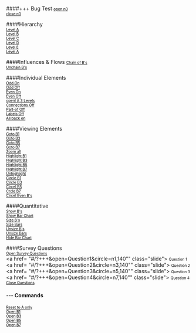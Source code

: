 ####+++ Bug Test
<a href=	"#/?+++&open=n0"		class="slide">  <span style="color:black; font-size:10px">open n0</span> </a>     <br>
<a href=	"#/?+++&close=n0"		class="slide">  <span style="color:black; font-size:10px">close n0</span> </a>     <br>

####Hierarchy		
<a href=	"#/?on=Map&panx=1000&pany=1000&zoom=2.0"		class="slide">  <span style="color:black; font-size:10px">Level A</span> </a>     <br>
<a href=	"#/?---&open=n0&closeall=n1&panx=1000&pany=1000&zoom=2.0"		class="slide">  <span style="color:black; font-size:10px">Level B</span> </a>     <br>
<a href=	"#/?---&open=n0&closeall=n1&open=n1&panx=1000&pany=630&zoom=2.5"		class="slide">  <span style="color:black; font-size:10px">Level C</span> </a>     <br>
<a href=	"#/?+++&open=n0&open=n1&open=n1-1&open=n1-2&open=n1-3&open=n1-4&panx=1000&pany=630&zoom=2.5"		class="slide">  <span style="color:black; font-size:10px">Level D</span> </a>     <br>
<a href=	"#/?+++&open=n0&open=n1&openall=n1-1&openall=n1-2&openall=n1-3&openall=n1-4&panx=1000&pany=630&zoom=2.5"		class="slide">  <span style="color:black; font-size:10px">Level E</span> </a>     <br>
<a href=	"#/?on=Map&panx=1000&pany=1000&zoom=2.0"		class="slide">  <span style="color:black; font-size:10px">Level A</span> </a>     <br>
<!--
<a href=	"#/?---&on=Map&openall=n0&panx=1000&pany=1000&zoom=1.2"		class="slide">  <span style="color:black; font-size:10px">Open All A</span> </a>     <br>
<a href=	"#/?---&on=Map&closeall=n0&panx=1000&pany=1000&zoom=1.2"		class="slide">  <span style="color:black; font-size:10px">Close All A</span> </a>     <br>
-->

####Influences & Flows
<a href=	"#/?+++&trace=n1,1,7&panx=1000&pany=1000&zoom=2.4"		class="slide">  <span style="color:black; font-size:10px">Chain of B's</span> </a>     <br>
<a href=	"#/?+++&untrace=n8,0.4,8&panx=1000&pany=1000&zoom=2.4"		class="slide">  <span style="color:black; font-size:10px">Unchain B's</span> </a>     <br>

####Individual Elements		
<a href=	"#/?---&on=Map&classOn=odd&panx=1000&pany=1000&zoom=1.2"		class="slide">  <span style="color:black; font-size:10px">Odd On</span> </a>     <br>
<a href=	"#/?---&on=Map&classOff=odd&panx=1000&pany=1000&zoom=1.2"		class="slide">  <span style="color:black; font-size:10px">Odd Off</span> </a>     <br>
<a href=	"#/?---&on=Map&classOn=even&panx=1000&pany=1000&zoom=1.2"		class="slide">  <span style="color:black; font-size:10px">Even On</span> </a>     <br>
<a href=	"#/?---&on=Map&classOff=even&panx=1000&pany=1000&zoom=1.2"		class="slide">  <span style="color:black; font-size:10px">Even Off</span> </a>     <br>
<a href=	"#/?---&on=Map&openl=n0,2,1.6&panx=1000&pany=1000&zoom=1.2"		class="slide">  <span style="color:black; font-size:10px">openl A 3 Levels</span> </a>     <br>
<a href=	"#/?+++&fade='.connection',1,f,0.0&panx=1000&pany=1000&zoom=1.2"		class="slide">  <span style="color:black; font-size:10px">Connections Off</span> </a>     <br>
<a href=	"#/?+++&fade='.partof',1,f,0.0&panx=1000&pany=1000&zoom=1.2"		class="slide">  <span style="color:black; font-size:10px">Part-of Off</span> </a>     <br>
<a href=	"#/?+++&fade='.label',1,f,0.0&panx=1000&pany=1000&zoom=1.2"		class="slide">  <span style="color:black; font-size:10px">Labels Off</span> </a>     <br>
<a href=	"#/?+++&fade='.label',1,f,1.0&fade='.partof',1,f,1.0&fade='.connection',1,f,1.0&panx=1000&pany=1000&zoom=1.2"		class="slide">  <span style="color:black; font-size:10px">All back on</span> </a>     <br>

####Viewing Elements		
<a href=	"#/?+++&openl=n0,2,1.6&gotoz=n1"		class="slide">  <span style="color:black; font-size:10px">Goto B1</span> </a>     <br>
<a href=	"#/?+++&gotoz=n3"		class="slide">  <span style="color:black; font-size:10px">Goto B3</span> </a>     <br>
<a href=	"#/?+++&gotoz=n5"		class="slide">  <span style="color:black; font-size:10px">Goto B5</span> </a>     <br>
<a href=	"#/?+++&gotoz=n7"		class="slide">  <span style="color:black; font-size:10px">Goto B7</span> </a>     <br>
<a href=	"#/?+++&gotoz=n0"		class="slide">  <span style="color:black; font-size:10px">Zoom all</span> </a>     <br>
<a href=	"#/?+++&togglehlt=n1"		class="slide">  <span style="color:black; font-size:10px">Highlight B1</span> </a>     <br>
<a href=	"#/?+++&togglehlt=n3"		class="slide">  <span style="color:black; font-size:10px">Highlight B3</span> </a>     <br>
<a href=	"#/?+++&togglehlt=n5"		class="slide">  <span style="color:black; font-size:10px">Highlight B5</span> </a>     <br>
<a href=	"#/?+++&togglehlt=n7"		class="slide">  <span style="color:black; font-size:10px">Highlight B7</span> </a>     <br>
<a href=	"#/?+++&unhlt=all"		class="slide">  <span style="color:black; font-size:10px">Unhighlight</span> </a>     <br>
<a href=	"#/?+++&circle=n1,60"		class="slide">  <span style="color:black; font-size:10px">Circle B1</span> </a>     <br>
<a href=	"#/?+++&circle=n3,60"		class="slide">  <span style="color:black; font-size:10px">Circle B3</span> </a>     <br>
<a href=	"#/?+++&circle=n5,60"		class="slide">  <span style="color:black; font-size:10px">Circel B5</span> </a>     <br>
<a href=	"#/?+++&circle=n7,60"		class="slide">  <span style="color:black; font-size:10px">Crcle B7</span> </a>     <br>
<a href=	"#/?+++&circle=n2,60&circle=n4,60&circle=n6,60&circle=n8,60"		class="slide">  <span style="color:black; font-size:10px">Circel Even B's</span> </a>     <br>
	
####Quantitative		
<a href=	"#/?on=Map&staggerKind=on,n1,0.05,n2,0.05,n3,0.05,n4,0.05,n5,0.05,n6,0.05,n7,0.05,n8,0.05&panx=1000&pany=1000&zoom=1.2"		class="slide">  <span style="color:black; font-size:10px">Show B's</span> </a>     <br>
<a href=	"#/?+++&on=Map&open=BarChart&panx=1000&pany=1265&zoom=1.2"		class="slide">  <span style="color:black; font-size:10px">Show Bar Chart</span> </a>     <br>
<a href=	"#/?+++&on=Map&size=n1,2,1.8,1.8&size=n2,2,0.8,0.8&size=n3,2,0.6,0.6&size=n4,2,1.6,1.6&size=n5,2,1.2,1.2&size=n6,2,0.5,0.5&size=n7,2,1.1,1.1&size=n8,2,0.7,0.7&panx=1000&pany=1265&zoom=1.2"		class="slide">  <span style="color:black; font-size:10px">Size B's</span> </a>     <br>
<a href=	"#/?+++&on=Map&size=Bar1,2,1,1.8,50,100,50,100&size=Bar2,2,1,0.8,50,100&size=Bar3,2,1,0.6,50,100&size=Bar4,2,1,1.6,50,100&size=Bar5,2,1,1.2,50,100&size=Bar6,2,1,0.5,50,100&size=Bar7,2,1,1.1,50,100&size=Bar8,2,1,0.7,50,100&panx=1000&pany=1265&zoom=1.2"		class="slide">  <span style="color:black; font-size:10px">Size Bars</span> </a>     <br>
<a href=	"#/?+++&on=Map&size=n1,2,1.0,1.0&size=n2,2,1.0,1.0&size=n3,2,1.0,1.0&size=n4,2,1.0,1.0&size=n5,2,1.0,1.0&size=n6,2,1.0,1.0&size=n7,2,1.0,1.0&size=n8,2,1.0,1.0&panx=1000&pany=1265&zoom=1.2"		class="slide">  <span style="color:black; font-size:10px">Unsize B's</span> </a>     <br>
<a href=	"#/?+++&on=Map&size=Bar1,2,1.0,1.0,50,100&size=Bar2,2,1.0,1.0,50,100&size=Bar3,2,1.0,1.0,50,100&size=Bar4,2,1.0,1.0,50,100&size=Bar5,2,1.0,1.0,50,100&size=Bar6,2,1.0,1.0,50,100&size=Bar7,2,1.0,1.0,50,100&size=Bar8,2,1.0,1.0,50,100&panx=1000&pany=1265&zoom=1.2"		class="slide">  <span style="color:black; font-size:10px">Unsize Bars</span> </a>     <br>
<a href=	"#/?+++&on=Map&close=BarChart&panx=1000&pany=1005&zoom=1.2"		class="slide">  <span style="color:black; font-size:10px">Hide Bar Chart</span> </a>     <br>
	
####Survey Questions  	
<a href=	"#/?+++&on=Map&openl=n0,0.8,2&panx=1000&pany=1000&zoom=1.2&open=Questions&epane=400"		class="slide">  <span style="color:black; font-size:10px">Open Survey Questions</span> </a>     <br>
<a href=	"#/?+++&open=Question1&circle=n1,140""		class="slide">  <span style="color:black; font-size:10px">Question 1</span> </a>     <br>
<a href=	"#/?+++&open=Question2&circle=n3,140""		class="slide">  <span style="color:black; font-size:10px">Question 2</span> </a>     <br>
<a href=	"#/?+++&open=Question3&circle=n5,140""		class="slide">  <span style="color:black; font-size:10px">Question 3</span> </a>     <br>
<a href=	"#/?+++&open=Question4&circle=n7,140""		class="slide">  <span style="color:black; font-size:10px">Question 4</span> </a>     <br>
<a href=	"#/?+++&closeall=Questions"		class="slide">  <span style="color:black; font-size:10px">Close Questions</span> </a>     <br>
	
#### --- Commands		
<a href=	"#/?on=Map&closeall=n0"		class="slide">  <span style="color:black; font-size:10px">Reset to A only</span> </a>     <br>
<a href=	"#/?---&on=Map&open=n1"		class="slide">  <span style="color:black; font-size:10px">Open B1</span> </a>     <br>
<a href=	"#/?---&on=Map&open=n1&openall=n3"		class="slide">  <span style="color:black; font-size:10px">Open B3</span> </a>     <br>
<a href=	"#/?---&on=Map&open=n1&openall=n3&openall=n5"		class="slide">  <span style="color:black; font-size:10px">Open B5</span> </a>     <br>
<a href=	"#/?---&on=Map&open=n1&openall=n3&openall=n5&open=n7"		class="slide">  <span style="color:black; font-size:10px">Open B7</span> </a>     <br>